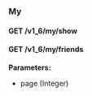 ### My



#### GET /v1\_6/my/show

 



#### GET /v1\_6/my/friends

 

**Parameters:** 


 - page (Integer)





